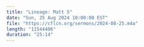 ```yaml
---
title: "Lineage: Matt 5"
date: "Sun, 25 Aug 2024 10:00:00 EST"
file: "https://cflcn.org/sermons/2024-08-25.m4a"
length: "11544406"
duration: "25:14"
---
```

